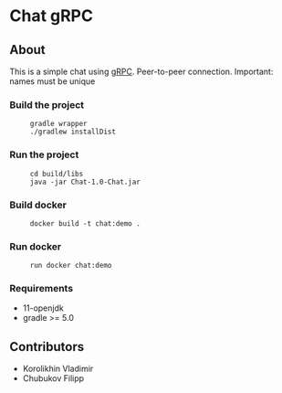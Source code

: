 # Chat gRPC

## About
This is a simple chat using [gRPC](https://grpc.io/).
Peer-to-peer connection.
Important: names must be unique

### Build the project

         gradle wrapper
         ./gradlew installDist
         
### Run the project

         cd build/libs
         java -jar Chat-1.0-Chat.jar
         
### Build docker

         docker build -t chat:demo .
         
### Run docker

         run docker chat:demo

### Requirements
* 11-openjdk
* gradle >= 5.0

## Contributors

* Korolikhin Vladimir
* Chubukov Filipp

